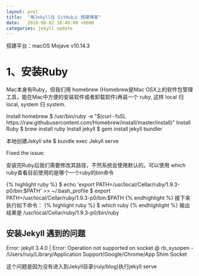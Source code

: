 ```yaml
---
layout: post
title:  "用Jekyll在 GitHub上 搭建博客"
date:   2018-08-02 16:46:00 +0800
categories: jekyll update
---
```

搭建平台：macOS Mojave v10.14.3
<h1>1、安装Ruby</h1>
<p>Mac本身有Ruby，但我们用 homebrew (Homebrew是Mac OSX上的软件包管理工具，能在Mac中方便的安装软件或者卸载软件)再装一个 ruby, 这样 local 归 local, system 归 system.</p>
 Install homebrew
 $ /usr/bin/ruby -e "$(curl -fsSL https://raw.githubusercontent.com/Homebrew/install/master/install)"
Install Ruby
$ brew install ruby
Install jekyll
$ gem install jekyll bundler

本地创建Jekyll site
$ bundle exec Jekyll serve

Fixed the issue:
<p>安装完Ruby后我们需要修改其路径，不然系统会使用默认的。可以使用 which ruby查看目前使用的是哪个一个ruby的bin命令</p>
{% highlight ruby %}
$ echo 'export PATH=/usr/local/Cellar/ruby/1.9.3-p0/bin:$PATH' >> ~/.bash_profile $ export PATH=/usr/local/Cellar/ruby/1.9.3-p0/bin:$PATH
{% endhighlight %}
接下来执行如下命令：
{% highlight ruby %}
$ which ruby
{% endhighlight %}
输出结果是 /usr/local/Cellar/ruby/1.9.3-p0/bin/ruby
<h2>安装Jekyll 遇到的问题</h2>
<p>Error:
	jekyll 3.4.0 | Error:  Operation not supported on socket @ rb_sysopen - /Users/ruiy/Library/Application Support/Google/Chrome/App Shim Socket</p>
这个问题是因为没有进入到Jekyll目录(ruiy/blog)执行jekyll serve





[jekyll-docs]: https://jekyllrb.com/docs/home
[jekyll-gh]:   https://github.com/jekyll/jekyll
[jekyll-talk]: https://talk.jekyllrb.com/
